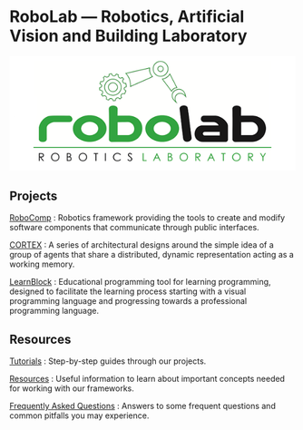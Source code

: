 # RoboLab — Robotics, Artificial Vision and Building Laboratory

![RoboLab logo](logo.png)

## Projects

[RoboComp](robocomp/README)
:	Robotics framework providing the tools to create and modify software components that communicate through public interfaces.

[CORTEX]()
:	A series of architectural designs around the simple idea of a group of agents that share a distributed, dynamic representation acting as a working memory.

[LearnBlock](LearnBlock/README)
:	Educational programming tool for learning programming, designed to facilitate the learning process starting with a visual programming language and progressing towards a professional programming language.

## Resources

[Tutorials](tutorials/README)
:	Step-by-step guides through our projects.

[Resources](resources/README)
:	Useful information to learn about important concepts needed for working with our frameworks.

[Frequently Asked Questions](faq/README)
:	Answers to some frequent questions and common pitfalls you may experience.